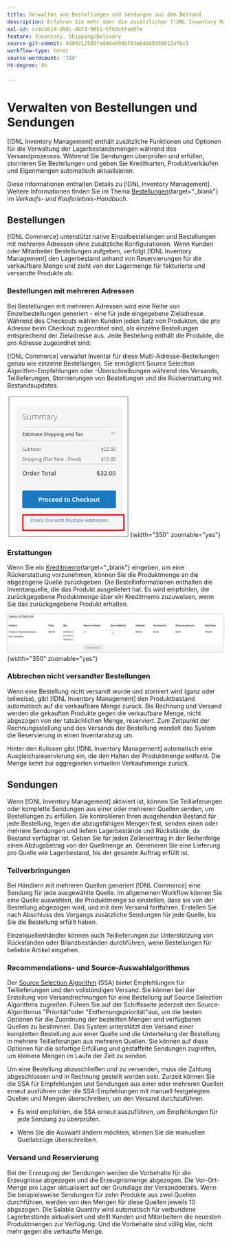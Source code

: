 ```yaml
---
title: Verwalten von Bestellungen und Sendungen aus dem Bestand
description: Erfahren Sie mehr über die zusätzlichen [!DNL Inventory Management] Funktionen und Optionen zur Verwaltung von Lagerbestandsmengen während des Versandprozesses.
exl-id: cc4ca518-d98c-48f3-9051-6fb3c6fae9fe
feature: Inventory, Shipping/Delivery
source-git-commit: 4d89212585fa846eb94bf83a640d0358812afbc5
workflow-type: tm+mt
source-wordcount: '724'
ht-degree: 0%

---
```


# Verwalten von Bestellungen und Sendungen

[!DNL Inventory Management] enthält zusätzliche Funktionen und Optionen für die Verwaltung der Lagerbestandsmengen während des Versandprozesses. Während Sie Sendungen überprüfen und erfüllen, stornieren Sie Bestellungen und geben Sie Kreditkarten, Produktverkäufen und Eigenmengen automatisch aktualisieren.

Diese Informationen enthalten Details zu [!DNL Inventory Management]. Weitere Informationen finden Sie im Thema [Bestellungen](../stores-purchase/orders.md){target="_blank"} im _Verkaufs- und Kauferlebnis-Handbuch_.

## Bestellungen

[!DNL Commerce] unterstützt native Einzelbestellungen und Bestellungen mit mehreren Adressen ohne zusätzliche Konfigurationen. Wenn Kunden oder Mitarbeiter Bestellungen aufgeben, verfolgt [!DNL Inventory Management] den Lagerbestand anhand von Reservierungen für die verkaufbare Menge und zieht von der Lagermenge für fakturierte und versandte Produkte ab.

### Bestellungen mit mehreren Adressen

Bei Bestellungen mit mehreren Adressen wird eine Reihe von Einzelbestellungen generiert - eine für jede eingegebene Zieladresse. Während des Checkouts wählen Kunden jeden Satz von Produkten, die pro Adresse beim Checkout zugeordnet sind, als einzelne Bestellungen entsprechend der Zieladresse aus. Jede Bestellung enthält die Produkte, die pro Adresse zugeordnet sind.

[!DNL Commerce] verwaltet Inventar für diese Multi-Adresse-Bestellungen genau wie einzelne Bestellungen. Sie ermöglicht Source Selection Algorithm-Empfehlungen oder -Überschreibungen während des Versands, Teillieferungen, Stornierungen von Bestellungen und die Rückerstattung mit Bestandsupdates.

![Mehrfachadresse beim Checkout](assets/inventory-multi-ship.png){width="350" zoomable="yes"}

### Erstattungen

Wenn Sie ein [Kreditmemo](../stores-purchase/credit-memo-create.md){target="_blank"} eingeben, um eine Rückerstattung vorzunehmen, können Sie die Produktmenge an die abgezogene Quelle zurückgeben. Die Bestellinformationen enthalten die Inventarquelle, die das Produkt ausgeliefert hat. Es wird empfohlen, die zurückgegebene Produktmenge über ein Kreditmemo zuzuweisen, wenn Sie das zurückgegebene Produkt erhalten.

![Artikel, die mit ausgewählter Rückgabe auf Lager zurückgezahlt werden sollen](assets/credit-memo-items-to-refund.png)
{width="350" zoomable="yes"}

### Abbrechen nicht versandter Bestellungen

Wenn eine Bestellung nicht versandt wurde und storniert wird (ganz oder teilweise), gibt [!DNL Inventory Management] den Produktbestand automatisch auf die verkaufbare Menge zurück. Bis Rechnung und Versand werden die gekauften Produkte gegen die verkaufbare Menge, nicht abgezogen von der tatsächlichen Menge, reserviert. Zum Zeitpunkt der Rechnungsstellung und des Versands der Bestellung wandelt das System die Reservierung in einen Inventarabzug um.

Hinter den Kulissen gibt [!DNL Inventory Management] automatisch eine Ausgleichsreservierung ein, die den Halten der Produktmenge entfernt. Die Menge kehrt zur aggregierten virtuellen Verkaufsmenge zurück.

## Sendungen

Wenn [!DNL Inventory Management] aktiviert ist, können Sie Teillieferungen oder komplette Sendungen aus einer oder mehreren Quellen senden, um Bestellungen zu erfüllen. Sie kontrollieren Ihren ausgehenden Bestand für jede Bestellung, legen die abzugsfähigen Mengen fest, senden einen oder mehrere Sendungen und liefern Lagerbestände und Rückstände, da Bestand verfügbar ist. Geben Sie für jeden Zeileneintrag in der Reihenfolge einen Abzugsbetrag von der Quellmenge an. Generieren Sie eine Lieferung pro Quelle wie Lagerbestand, bis der gesamte Auftrag erfüllt ist.

### Teilverbringungen

Bei Händlern mit mehreren Quellen generiert [!DNL Commerce] eine Sendung für jede ausgewählte Quelle. Im allgemeinen Workflow können Sie eine Quelle auswählen, die Produktmenge so einstellen, dass sie von der Bestellung abgezogen wird, und mit dem Versand fortfahren. Erstellen Sie nach Abschluss des Vorgangs zusätzliche Sendungen für jede Quelle, bis Sie die Bestellung erfüllt haben.

Einzelquellenhändler können auch Teillieferungen zur Unterstützung von Rückständen oder Bilanzbeständen durchführen, wenn Bestellungen für beliebte Artikel eingehen.

### Recommendations- und Source-Auswahlalgorithmus

Der [Source Selection Algorithm](selection-reservations.md) (SSA) bietet Empfehlungen für Teillieferungen und den vollständigen Versand. Sie können bei der Erstellung von Versandrechnungen für eine Bestellung auf Source Selection Algorithms zugreifen. Führen Sie auf der Schiffsseite jederzeit den Source-Algorithmus &quot;Priorität&quot;oder &quot;Entfernungspriorität&quot;aus, um die besten Optionen für die Zuordnung der bestellten Mengen und verfügbaren Quellen zu bestimmen. Das System unterstützt den Versand einer kompletten Bestellung aus einer Quelle und die Unterteilung der Bestellung in mehrere Teillieferungen aus mehreren Quellen. Sie können auf diese Optionen für die sofortige Erfüllung und gestaffelte Sendungen zugreifen, um kleinere Mengen im Laufe der Zeit zu senden.

Um eine Bestellung abzuschließen und zu versenden, muss die Zahlung abgeschlossen und in Rechnung gestellt worden sein. Zurzeit können Sie die SSA für Empfehlungen und Sendungen aus einer oder mehreren Quellen erneut ausführen oder die SSA-Empfehlungen mit manuell festgelegten Quellen und Mengen überschreiben, um den Versand durchzuführen.

- Es wird empfohlen, die SSA erneut auszuführen, um Empfehlungen für jede Sendung zu überprüfen.

- Wenn Sie die Auswahl ändern möchten, können Sie die manuellen Quellabzüge überschreiben.

### Versand und Reservierung

Bei der Erzeugung der Sendungen werden die Vorbehalte für die Erzeugnisse abgezogen und die Erzeugnismenge abgezogen. Die Vor-Ort-Menge pro Lager aktualisiert auf der Grundlage der Versanddetails. Wenn Sie beispielsweise Sendungen für zehn Produkte aus zwei Quellen durchführen, werden von den Mengen für diese Quellen jeweils 10 abgezogen. Die Salable Quantity wird automatisch für verbundene Lagerbestände aktualisiert und stellt Kunden und Mitarbeitern die neuesten Produktmengen zur Verfügung. Und die Vorbehalte sind völlig klar, nicht mehr gegen die verkaufte Menge.

